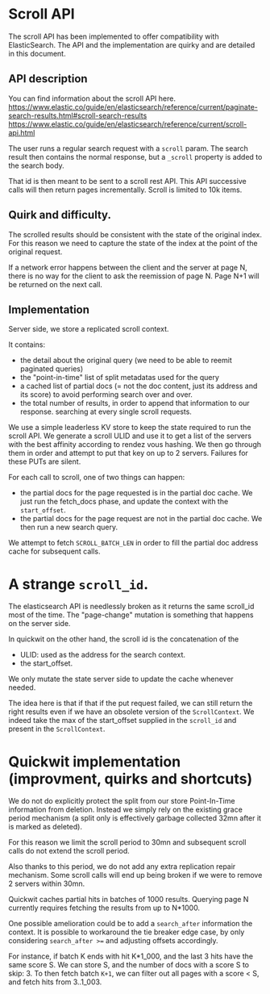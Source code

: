 # Scroll API

The scroll API has been implemented to offer compatibility with ElasticSearch.
The API and the implementation are quirky and are detailed in this document.

## API description

You can find information about the scroll API here.
https://www.elastic.co/guide/en/elasticsearch/reference/current/paginate-search-results.html#scroll-search-results
https://www.elastic.co/guide/en/elasticsearch/reference/current/scroll-api.html

The user runs a regular search request with a `scroll` param.
The search result then contains the normal response, but a `_scroll` property is added to the search body.

That id is then meant to be sent to a scroll rest API.
This API successive calls will then return pages incrementally.
Scroll is limited to 10k items.

## Quirk and difficulty.

The scrolled results should be consistent with the state of the original index.
For this reason we need to capture the state of the index at the point of the original request.

If a network error happens between the client and the server at page N, there is no way for the client to ask the reemission of page N.
Page N+1 will be returned on the next call.

## Implementation

Server side, we store a replicated scroll context.

It contains:
- the detail about the original query (we need to be able to reemit paginated queries)
- the "point-in-time" list of split metadatas used for the query
- a cached list of partial docs (= not the doc content, just its address and its score) to avoid
performing search over and over.
- the total number of results, in order to append that information to our response.
searching at every single scroll requests.

We use a simple leaderless KV store to keep the state required to run the scroll API.
We generate a scroll ULID and use it to get a list of the servers with the best affinity according
to rendez vous hashing. We then go through them in order and attempt to put that key on up to 2 servers. Failures for these PUTs are silent.

For each call to scroll, one of two things can happen:
- the partial docs for the page requested is in the partial doc cache. We just run the fetch_docs phase, and update the context with the `start_offset`.
- the partial docs for the page request are not in the partial doc cache. We then run a new search query.

We attempt to fetch `SCROLL_BATCH_LEN` in order to fill the partial doc address cache for subsequent calls.

# A strange `scroll_id`.

The elasticsearch API is needlessly broken as it returns the same scroll_id most of the time.
The "page-change" mutation is something that happens on the server side.

In quickwit on the other hand, the scroll id is the concatenation of the
- ULID: used as the address for the search context.
- the start_offset.

We only mutate the state server side to update the cache whenever needed.

The idea here is that if that if the put request failed, we can still return the right results even if we have an obsolete version of the `ScrollContext`.
We indeed take the max of the start_offset supplied in the `scroll_id` and present in the `ScrollContext`.

# Quickwit implementation (improvment, quirks and shortcuts)

We do not do explicitly protect the split from our store Point-In-Time information
from deletion. Instead we simply rely on the existing grace period mechanism (a split
only is effectively garbage collected 32mn after it is marked as deleted).

For this reason we limit the scroll period to 30mn and subsequent scroll calls do not
extend the scroll period.

Also thanks to this period, we do not add any extra replication repair mechanism.
Some scroll calls will end up being broken if we were to remove 2 servers within 30mn.

Quickwit caches partial hits in batches of 1000 results.
Querying page N currently  requires fetching the results from up to N*1000.

One possible amelioration could be to add a `search_after` information the context. It is possible to workaround the tie breaker
edge case, by only considering `search_after >=` and adjusting offsets accordingly.

For instance, if batch K ends with hit K*1_000, and the last 3 hits have the same score S. We can store S, and the number of docs with a score S to skip: 3.  To then fetch batch `K+1`, we can filter out all pages with a score < S, and fetch hits from 3..1_003.
